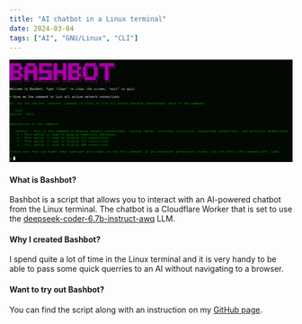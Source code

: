 ```yaml
---
title: "AI chatbot in a Linux terminal"
date: 2024-03-04
tags: ["AI", "GNU/Linux", "CLI"]
---
```

<center><img src="AI-in-Linux-terminal.png"></center>

#### What is Bashbot?

Bashbot is a script that allows you to interact with an AI-powered chatbot from the Linux terminal. The chatbot is a Cloudflare Worker that is set to use the [deepseek-coder-6.7b-instruct-awq](https://developers.cloudflare.com/workers-ai/models/deepseek-coder-6.7b-instruct-awq/) LLM. 


#### Why I created Bashbot?

I spend quite a lot of time in the Linux terminal and it is very handy to be able to pass some quick querries to an AI without navigating to a browser. 

#### Want to try out Bashbot?

You can find the script along with an instruction on my [GitHub page](https://github.com/reacan/bashbot).




